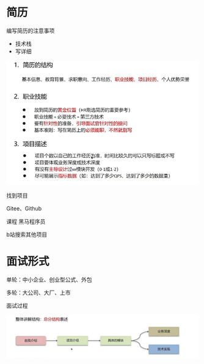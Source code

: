 # 简历

编写简历的注意事项

- 技术栈
- 写详细

![image-20240527160331471](./01简历、面试形式.assets/image-20240527160331471.png)

找到项目

Gitee、Github

课程 黑马程序员

b站搜索其他项目

# 面试形式

单轮：中小企业、创业型公式、外包

多轮：大公司、大厂、上市

面试过程

![image-20240527160545718](./01简历、面试形式.assets/image-20240527160545718.png)

